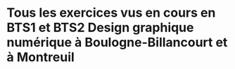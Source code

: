 # Tous les exercices vus en cours en BTS1 et BTS2 Design graphique numérique à Boulogne-Billancourt et à Montreuil
